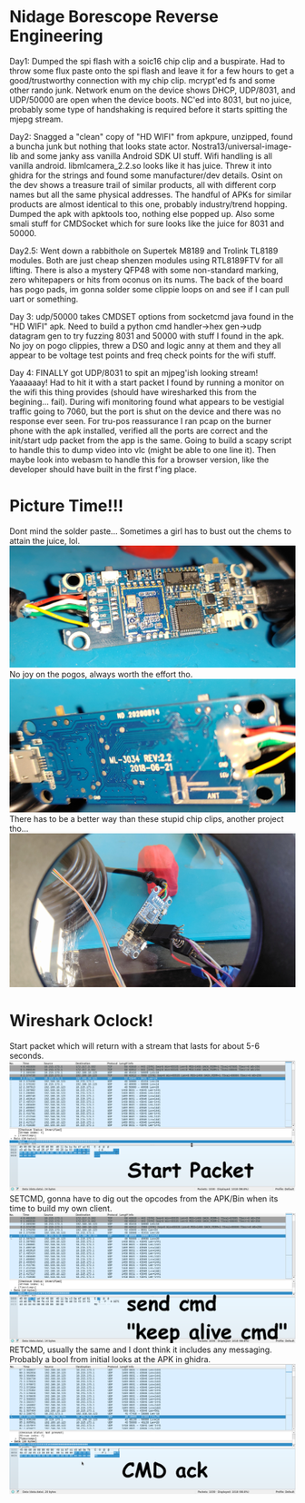 Nidage Borescope Reverse Engineering
====================================

Day1:
Dumped the spi flash with a soic16 chip clip and a buspirate. Had to throw some flux paste onto the spi flash and leave it for a few hours to get a good/trustworthy connection with my chip clip. mcrypt'ed fs and some other rando junk. Network enum on the device shows DHCP, UDP/8031, and UDP/50000 are open when the device boots. NC'ed into 8031, but no juice, probably some type of handshaking is required before it starts spitting the mjepg stream. 

Day2:
Snagged a "clean" copy of "HD WIFI" from apkpure, unzipped, found a buncha junk but nothing that looks state actor. Nostra13/universal-image-lib and some janky ass vanilla Android SDK UI stuff. Wifi handling is all vanilla android. libmlcamera_2.2.so looks like it has juice. Threw it into ghidra for the strings and found some manufacturer/dev details. Osint on the dev shows a treasure trail of similar products, all with different corp names but all the same physical addresses. The handful of APKs for similar products are almost identical to this one, probably industry/trend hopping. Dumped the apk with apktools too, nothing else popped up. Also some smali stuff for CMDSocket which for sure looks like the juice for 8031 and 50000. 

Day2.5:
Went down a rabbithole on Supertek M8189 and Trolink TL8189 modules. Both are just cheap shenzen modules using RTL8189FTV for all lifting. There is also a mystery QFP48 with some non-standard marking, zero whitepapers or hits from oconus on its nums. The back of the board has pogo pads, im gonna solder some clippie loops on and see if I can pull uart or something.

Day 3: udp/50000 takes CMDSET options from socketcmd java found in the "HD WIFI" apk. Need to build a python cmd handler->hex gen->udp datagram gen to try fuzzing 8031 and 50000 with stuff I found in the apk. No joy on pogo clippies, threw a DS0 and logic anny at them and they all appear to be voltage test points and freq check points for the wifi stuff. 

Day 4: FINALLY got UDP/8031 to spit an mjpeg'ish looking stream! Yaaaaaay! Had to hit it with a start packet I found by running a monitor on the wifi this thing provides (should have wiresharked this from the begining... fail). During wifi monitoring found what appears to be vestigial traffic going to 7060, but the port is shut on the device and there was no response ever seen. For tru-pos reassurance I ran pcap on the burner phone with the apk installed, verified all the ports are correct and the init/start udp packet from the app is the same. Going to build a scapy script to handle this to dump video into vlc (might be able to one line it). Then maybe look into webasm to handle this for a browser version, like the developer should have built in the first f'ing place.

Picture Time!!!
===============

Dont mind the solder paste... Sometimes a girl has to bust out the chems to attain the juice, lol.
![front board](/images/nidage-front.jpg?raw=true)
No joy on the pogos, always worth the effort tho.
![back board](/images/nidage-back.jpg?raw=true)
There has to be a better way than these stupid chip clips, another project tho...
![chipclip](/images/nidage-dump.jpg?raw=true)

Wireshark Oclock!
=================

Start packet which will return with a stream that lasts for about 5-6 seconds.
![startpkt](/images/nidage-packet-start.png?raw=true)
SETCMD, gonna have to dig out the opcodes from the APK/Bin when its time to build my own client.
![setcmd](/images/nidage-packet-setcmd.png?raw=true)
RETCMD, usually the same and I dont think it includes any messaging. Probably a bool from initial looks at the APK in ghidra.
![retcmd](/images/nidage-packet-retcmd.png?raw=true)
